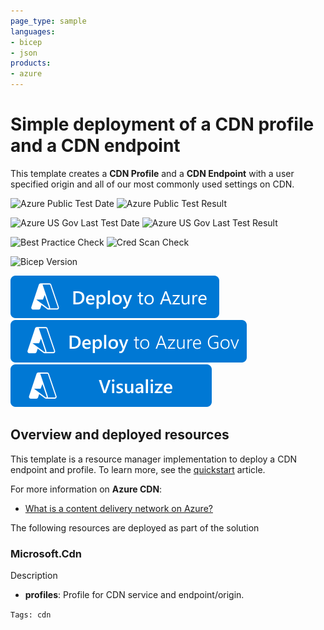 ```yaml
---
page_type: sample
languages:
- bicep
- json
products:
- azure
---
```


# Simple deployment of a CDN profile and a CDN endpoint

This template creates a **CDN Profile** and a **CDN Endpoint** with a user specified origin and all of our most commonly used settings on CDN.

![Azure Public Test Date](https://azurequickstartsservice.blob.core.windows.net/badges/quickstarts/microsoft.cdn/cdn-with-custom-origin/PublicLastTestDate.svg)
![Azure Public Test Result](https://azurequickstartsservice.blob.core.windows.net/badges/quickstarts/microsoft.cdn/cdn-with-custom-origin/PublicDeployment.svg)

![Azure US Gov Last Test Date](https://azurequickstartsservice.blob.core.windows.net/badges/quickstarts/microsoft.cdn/cdn-with-custom-origin/FairfaxLastTestDate.svg)
![Azure US Gov Last Test Result](https://azurequickstartsservice.blob.core.windows.net/badges/quickstarts/microsoft.cdn/cdn-with-custom-origin/FairfaxDeployment.svg)

![Best Practice Check](https://azurequickstartsservice.blob.core.windows.net/badges/quickstarts/microsoft.cdn/cdn-with-custom-origin/BestPracticeResult.svg)
![Cred Scan Check](https://azurequickstartsservice.blob.core.windows.net/badges/quickstarts/microsoft.cdn/cdn-with-custom-origin/CredScanResult.svg)

![Bicep Version](https://azurequickstartsservice.blob.core.windows.net/badges/quickstarts/microsoft.cdn/cdn-with-custom-origin/BicepVersion.svg)

[![Deploy To Azure](https://raw.githubusercontent.com/Azure/azure-quickstart-templates/master/1-CONTRIBUTION-GUIDE/images/deploytoazure.svg?sanitize=true)](https://portal.azure.com/#create/Microsoft.Template/uri/https%3A%2F%2Fraw.githubusercontent.com%2FAzure%2Fazure-quickstart-templates%2Fmaster%2Fquickstarts%2Fmicrosoft.cdn%2Fcdn-with-custom-origin%2Fazuredeploy.json)
[![Deploy To Azure US Gov](https://raw.githubusercontent.com/Azure/azure-quickstart-templates/master/1-CONTRIBUTION-GUIDE/images/deploytoazuregov.svg?sanitize=true)](https://portal.azure.us/#create/Microsoft.Template/uri/https%3A%2F%2Fraw.githubusercontent.com%2FAzure%2Fazure-quickstart-templates%2Fmaster%2Fpath-to-sample%2Fazuredeploy.json)
[![Visualize](https://raw.githubusercontent.com/Azure/azure-quickstart-templates/master/1-CONTRIBUTION-GUIDE/images/visualizebutton.svg?sanitize=true)](http://armviz.io/#/?load=https%3A%2F%2Fraw.githubusercontent.com%2FAzure%2Fazure-quickstart-templates%2Fmaster%2Fquickstarts%2Fmicrosoft.cdn%2Fcdn-with-custom-origin%2Fazuredeploy.json)

## Overview and deployed resources

This template is a resource manager implementation to deploy a CDN endpoint and profile. To learn more, see the [quickstart](https://docs.microsoft.com/azure/cdn/create-profile-endpoint-template) article.

For more information on **Azure CDN**:

- [What is a content delivery network on Azure?](https://docs.microsoft.com/azure/cdn/cdn-overview)

The following resources are deployed as part of the solution

### Microsoft.Cdn

Description

- **profiles**: Profile for CDN service and endpoint/origin.

`Tags: cdn`
